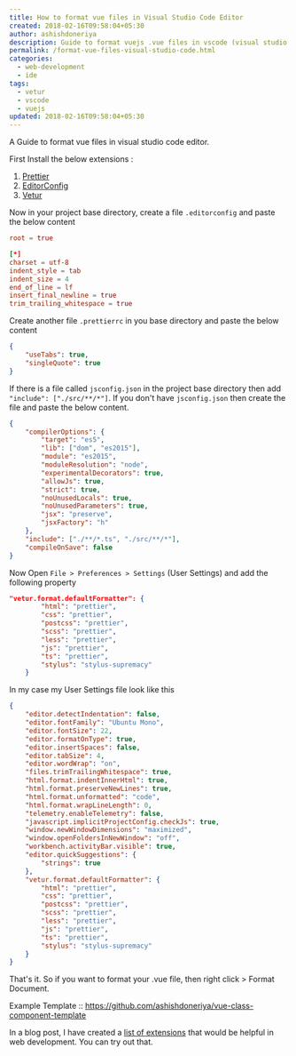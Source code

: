 ```yaml
---
title: How to format vue files in Visual Studio Code Editor
created: 2018-02-16T09:58:04+05:30
author: ashishdoneriya
description: Guide to format vuejs .vue files in vscode (visual studio code editor)
permalink: /format-vue-files-visual-studio-code.html
categories:
  - web-development
  - ide
tags:
  - vetur
  - vscode
  - vuejs
updated: 2018-02-16T09:58:04+05:30
---
```


A Guide to format vue files in visual studio code editor.

First Install the below extensions :

1. <a href="https://marketplace.visualstudio.com/items?itemName=esbenp.prettier-vscode" rel="noopener" target="_blank">Prettier</a>  
2. <a href="https://marketplace.visualstudio.com/items?itemName=EditorConfig.EditorConfig" rel="noopener" target="_blank">EditorConfig</a>  
3. <a href="https://marketplace.visualstudio.com/items?itemName=octref.vetur" rel="noopener" target="_blank">Vetur</a>

Now in your project base directory, create a file `.editorconfig` and paste the below content

```conf
root = true

[*]
charset = utf-8
indent_style = tab
indent_size = 4
end_of_line = lf
insert_final_newline = true
trim_trailing_whitespace = true
```


Create another file `.prettierrc` in you base directory and paste the below content

```json
{
	"useTabs": true,
	"singleQuote": true
}
```


If there is a file called `jsconfig.json` in the project base directory then add `"include": ["./src/**/*"]`. If you don't have `jsconfig.json` then create the file and paste the below content.

```json
{
	"compilerOptions": {
		"target": "es5",
		"lib": ["dom", "es2015"],
		"module": "es2015",
		"moduleResolution": "node",
		"experimentalDecorators": true,
		"allowJs": true,
		"strict": true,
		"noUnusedLocals": true,
		"noUnusedParameters": true,
		"jsx": "preserve",
		"jsxFactory": "h"
	},
	"include": ["./**/*.ts", "./src/**/*"],
	"compileOnSave": false
}
```


Now Open `File > Preferences > Settings` (User Settings) and add the following property

```json
"vetur.format.defaultFormatter": {
		"html": "prettier",
		"css": "prettier",
		"postcss": "prettier",
		"scss": "prettier",
		"less": "prettier",
		"js": "prettier",
		"ts": "prettier",
		"stylus": "stylus-supremacy"
	}
```


In my case my User Settings file look like this

```json
{
	"editor.detectIndentation": false,
	"editor.fontFamily": "Ubuntu Mono",
	"editor.fontSize": 22,
	"editor.formatOnType": true,
	"editor.insertSpaces": false,
	"editor.tabSize": 4,
	"editor.wordWrap": "on",
	"files.trimTrailingWhitespace": true,
	"html.format.indentInnerHtml": true,
	"html.format.preserveNewLines": true,
	"html.format.unformatted": "code",
	"html.format.wrapLineLength": 0,
	"telemetry.enableTelemetry": false,
	"javascript.implicitProjectConfig.checkJs": true,
	"window.newWindowDimensions": "maximized",
	"window.openFoldersInNewWindow": "off",
	"workbench.activityBar.visible": true,
	"editor.quickSuggestions": {
		"strings": true
	},
	"vetur.format.defaultFormatter": {
		"html": "prettier",
		"css": "prettier",
		"postcss": "prettier",
		"scss": "prettier",
		"less": "prettier",
		"js": "prettier",
		"ts": "prettier",
		"stylus": "stylus-supremacy"
	}
}
```


That's it. So if you want to format your .vue file, then right click > Format Document.

Example Template :: <a href="https://github.com/ashishdoneriya/vue-class-component-template" rel="noopener" target="_blank">https://github.com/ashishdoneriya/vue-class-component-template</a>

In a blog post, I have created a [list of extensions](/visual-studio-code-setup.html) that would be helpful in web development. You can try out that.
